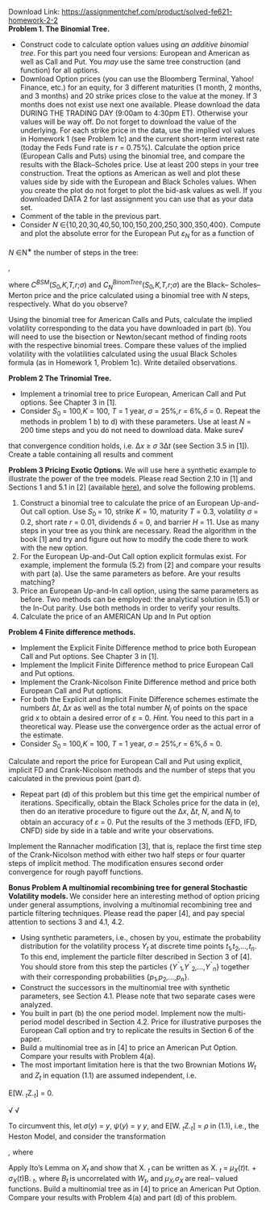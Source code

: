 Download Link: https://assignmentchef.com/product/solved-fe621-homework-2-2
<br>
<strong>Problem 1. The Binomial Tree.</strong>

<ul>

 <li>Construct code to calculate option values using <em>an additive binomial tree</em>. For this part you need four versions: European and American as well as Call and Put. You <em>may </em>use the same tree construction (and function) for all options.</li>

 <li>Download Option prices (you can use the Bloomberg Terminal, Yahoo! Finance, etc.) for an equity, for 3 different maturities (1 month, 2 months, and 3 months) and 20 strike prices close to the value at the money. If 3 months does not exist use next one available. Please download the data DURING THE TRADING DAY (9:00am to 4:30pm ET). Otherwise your values will be way off. Do not forget to download the value of the underlying. For each strike price in the data, use the implied vol values in Homework 1 (see Problem 1c) and the current short-term interest rate (today the Feds Fund rate is <em>r </em>= 0<em>.</em>75%). Calculate the option price (European Calls and Puts) using the binomial tree, and compare the results with the Black–Scholes price. Use at least 200 steps in your tree construction. Treat the options as American as well and plot these values side by side with the European and Black Scholes values. When you create the plot do not forget to plot the bid-ask values as well. If you downloaded DATA 2 for last assignment you can use that as your data set.</li>

 <li>Comment of the table in the previous part.</li>

 <li>Consider <em>N </em>∈{10<em>,</em>20<em>,</em>30<em>,</em>40<em>,</em>50<em>,</em>100<em>,</em>150<em>,</em>200<em>,</em>250<em>,</em>300<em>,</em>350<em>,</em>400}. Compute and plot the absolute error for the European Put <em>ε<sub>N </sub></em>for as a function of</li>

</ul>

<em>N </em>∈N<sup>∗ </sup>the number of steps in the tree:

<em>,</em>

where <em>C<sup>BSM</sup></em>(<em>S</em><sub>0</sub><em>,K,T,r</em>;<em>σ</em>) and <em>C<sub>N</sub><sup>BinomTree</sup></em>(<em>S</em><sub>0</sub><em>,K,T,r</em>;<em>σ</em>) are the Black– Scholes–Merton price and the price calculated using a binomial tree with <em>N </em>steps, respectively. What do you observe?

Using the binomial tree for American Calls and Puts, calculate the implied volatility corresponding to the data you have downloaded in part (b). You will need to use the bisection or Newton/secant method of finding roots with the respective binomial trees. Compare these values of the implied volatility with the volatilities calculated using the usual Black Scholes formula (as in Homework 1, Problem 1c). Write detailed observations.

<strong>Problem 2 The Trinomial Tree.</strong>

<ul>

 <li>Implement a trinomial tree to price European, American Call and Put options. See Chapter 3 in [1].</li>

 <li>Consider <em>S</em><sub>0 </sub>= 100<em>,K </em>= 100, <em>T </em>= 1 year, <em>σ </em>= 25%<em>,r </em>= 6%<em>,δ </em>= 0<em>.</em> Repeat the methods in problem 1 b) to d) with these parameters. Use at least <em>N </em>= 200 time steps and you do not need to download data. Make sure√</li>

</ul>

that convergence condition holds, i.e. ∆<em>x </em>≥ <em>σ </em>3∆<em>t </em>(see Section 3.5 in [1]). Create a table containing all results and comment

<strong>Problem 3 Pricing Exotic Options. </strong>We will use here a synthetic example to illustrate the power of the tree models. Please read Section 2.10 in [1] and Sections 1 and 5.1 in [2] (available <a href="https://www.math.kth.se/matstat/seminarier/reports/K-exjobb09/090601a.pdf">here</a><a href="https://www.math.kth.se/matstat/seminarier/reports/K-exjobb09/090601a.pdf">)</a>, and solve the following problems.

<ol>

 <li>Construct a binomial tree to calculate the price of an European Up-and-Out call option. Use <em>S</em><sub>0 </sub>= 10, strike <em>K </em>= 10, maturity <em>T </em>= 0<em>.</em>3, volatility <em>σ </em>= 0<em>.</em>2, short rate <em>r </em>= 0<em>.</em>01, dividends <em>δ </em>= 0, and barrier <em>H </em>= 11. Use as many steps in your tree as you think are necessary. Read the algorithm in the book [1] and try and figure out how to modify the code there to work with the new option.</li>

 <li>For the European Up-and-Out Call option explicit formulas exist. For example, implement the formula (5.2) from [2] and compare your results with part (a). Use the same parameters as before. Are your results matching?</li>

 <li>Price an European Up-and-In call option, using the same parameters as before. Two methods can be employed: the analytical solution in (5.1) or the In-Out parity. Use both methods in order to verify your results.</li>

 <li>Calculate the price of an AMERICAN Up and In Put option</li>

</ol>

<strong>Problem 4 Finite difference methods.</strong>

<ul>

 <li>Implement the Explicit Finite Difference method to price both European Call and Put options. See Chapter 3 in [1].</li>

 <li>Implement the Implicit Finite Difference method to price European Call and Put options.</li>

 <li>Implement the Crank-Nicolson Finite Difference method and price both European Call and Put options.</li>

 <li>For both the Explicit and Implicit Finite Difference schemes estimate the numbers ∆<em>t</em>, ∆<em>x </em>as well as the total number <em>N<sub>j </sub></em>of points on the space grid <em>x </em>to obtain a desired error of <em>ε </em>= 0<em>.</em> <em>Hint. </em>You need to this part in a theoretical way. Please use the convergence order as the actual error of the estimate.</li>

 <li>Consider <em>S</em><sub>0 </sub>= 100<em>,K </em>= 100, <em>T </em>= 1 year, <em>σ </em>= 25%<em>,r </em>= 6%<em>,δ </em>= 0<em>.</em></li>

</ul>

Calculate and report the price for European Call and Put using explicit, implicit FD and Crank-Nicolson methods and the number of steps that you calculated in the previous point (part d).

<ul>

 <li>Repeat part (d) of this problem but this time get the empirical number of iterations. Specifically, obtain the Black Scholes price for the data in (e), then do an iterative procedure to figure out the ∆<em>x</em>, ∆<em>t</em>, <em>N</em>, and <em>N<sub>j </sub></em>to obtain an accuracy of <em>ε </em>= 0<em>.</em> Put the results of the 3 methods (EFD, IFD, CNFD) side by side in a table and write your observations.</li>

</ul>

Implement the Rannacher modification [3], that is, replace the first time step of the Crank-Nicolson method with either two half steps or four quarter steps of implicit method. The modification ensures second order convergence for rough payoff functions.

<strong>Bonus Problem A multinomial recombining tree for general Stochastic Volatility models. </strong>We consider here an interesting method of option pricing under general assumptions, involving a multinomial recombining tree and particle filtering techniques. Please read the paper [4], and pay special attention to sections 3 and 4.1, 4.2.

<ul>

 <li>Using synthetic parameters, i.e., chosen by you, estimate the probability distribution for the volatility process <em>Y<sub>t </sub></em>at discrete time points <em>t</em><sub>1</sub><em>,t</em><sub>2</sub><em>,…,t<sub>n</sub></em>. To this end, implement the particle filter described in Section 3 of [4]. You should store from this step the particles {<em>Y</em><sup>¯</sup><sub>1</sub><em>,Y</em><sup>¯</sup><sub>2</sub><em>,…,Y</em><sup>¯</sup><em><sub>n</sub></em>} together with their corresponding probabilities {<em>p</em><sub>1</sub><em>,p</em><sub>2</sub><em>,…,p<sub>n</sub></em>}.</li>

 <li>Construct the successors in the multinomial tree with synthetic parameters, see Section 4.1. Please note that two separate cases were analyzed.</li>

 <li>You built in part (b) the one period model. Implement now the multi-period model described in Section 4.2. Price for illustrative purposes the European Call option and try to replicate the results in Section 6 of the paper.</li>

 <li>Build a multinomial tree as in [4] to price an American Put Option. Compare your results with Problem 4(a).</li>

 <li>The most important limitation here is that the two Brownian Motions <em>W<sub>t </sub></em>and <em>Z<sub>t </sub></em>in equation (1.1) are assumed independent, i.e.</li>

</ul>

E[W. <em><sub>t</sub></em>Z.<em><sub>t</sub></em>] = 0<em>.</em>

√                      √

To circumvent this, let <em>σ</em>(<em>y</em>) =         <em>y</em>, <em>ψ</em>(<em>y</em>) = <em>γ            y</em>, and E[W. <em><sub>t</sub></em>Z.<em><sub>t</sub></em>] = <em>ρ </em>in (1.1), i.e., the Heston Model, and consider the transformation

<em>, </em>where

Apply Ito’s Lemma on <em>X<sub>t </sub></em>and show that X. <em><sub>t </sub></em>can be written as X. <em><sub>t </sub></em>= <em>µ<sub>X</sub></em>(<em>t</em>)t. + <em>σ<sub>X</sub></em>(<em>t</em>)B. <em><sub>t</sub></em>, where <em>B<sub>t </sub></em>is uncorrelated with <em>W<sub>t</sub></em>, and <em>µ<sub>X</sub>,σ<sub>X </sub></em>are real– valued functions. Build a multinomial tree as in [4] to price an American Put Option. Compare your results with Problem 4(a) and part (d) of this problem.
